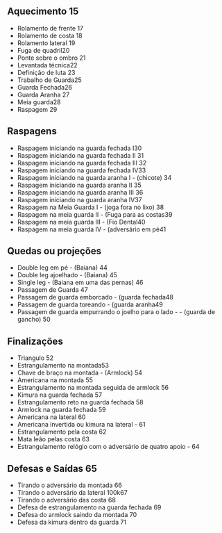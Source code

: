 
## Aquecimento 15
- Rolamento de frente 17
- Rolamento de costa 18
- Rolamento lateral 19
- Fuga de quadril20
- Ponte sobre o ombro 21
- Levantada técnica22
- Definição de luta 23
- Trabalho de Guarda25
- Guarda Fechada26
- Guarda Aranha 27
- Meia guarda28
- Raspagem 29

## Raspagens
-  Raspagem iniciando na guarda fechada I30 
-  Raspagem iniciando na guarda fechada II 31
-  Raspagem iniciando na guarda fechada III 32
- Raspagem iniciando na guarda fechada IV33
-  Raspagem iniciando na guarda aranha I - (chicote) 34
-  Raspagem iniciando na guarda aranha II 35
-  Raspagem iniciando na guarda aranha III 36
-  Raspagem iniciando na guarda aranha IV37
-  Raspagem na Meia Guarda I - (joga fora no lixo) 38
-  Raspagem na meia guarda II - (Fuga para as costas39
-  Raspagem na meia guarda III - (Fio Dental40
-  Raspagem na meia guarda IV - (adversário em pé41

## Quedas ou projeções 
- Double leg em pé - (Baiana)  44
- Double leg ajoelhado - (Baiana) 45
- Single leg - (Baiana em uma das pernas) 46
- Passagem de Guarda 47
- Passagem de guarda emborcado - (guarda fechada48
- Passagem de guarda toreando - (guarda aranha49
- Passagem de guarda empurrando o joelho para o lado - - (guarda de gancho) 50

## Finalizações
- Triangulo 52
- Estrangulamento na montada53
- Chave de braço na montada - (Armlock) 54
- Americana na montada 55
- Estrangulamento na montada seguida de armlock 56
- Kimura na guarda fechada 57
- Estrangulamento reto na guarda fechada 58
- Armlock na guarda fechada 59
- Americana na lateral  60
- Americana invertida ou kimura na lateral - 61
- Estrangulamento pela costa 62
- Mata leão pelas costa 63
- Estrangulamento relógio com o adversário de quatro apoio  - 64


## Defesas e Saídas 65
- Tirando o adversário da montada 66
- Tirando o adversário da lateral 100k67
- Tirando o adversário das costa 68
- Defesa de estrangulamento na guarda fechada 69
- Defesa do armlock saindo da montada  70
- Defesa da kimura dentro da guarda 71
